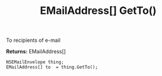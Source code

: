 ﻿---
uid: crmscript_ref_NSEMailEnvelope_GetTo
title: EMailAddress[] GetTo()
intellisense: NSEMailEnvelope.GetTo
keywords: NSEMailEnvelope, GetTo
so.topic: reference
---

To recipients of e-mail

**Returns:** EMailAddress[]


```crmscript
NSEMailEnvelope thing;
EMailAddress[] to  = thing.GetTo();
```



